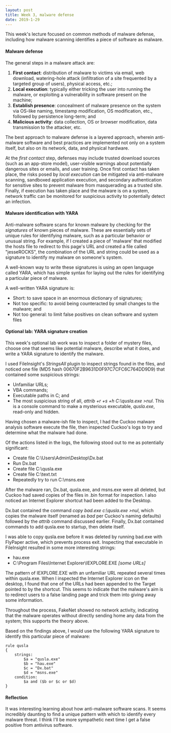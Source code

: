```yaml
---
layout: post
title: Week 3, malware defense
date: 2019-1-29
---
```


This week's lecture focused on common methods of malware defense, including how malware scanning identifies a piece of software as malware.
<!--more-->

#### Malware defense
The general steps in a malware attack are:
1. **First contact**: distribution of malware to victims via email, web download, watering-hole attack (infiltration of a site frequented by a targeted group of users), physical access, etc.;
2. **Local execution**: typically either tricking the user into running the malware, or exploiting a vulnerability in software present on the machine;
3. **Establish presence**: concealment of malware presence on the system via OS-like naming, timestamp modification, OS modification, etc., followed by persistence long-term; and
4. **Malicious activity**: data collection, OS or browser modification, data transmission to the attacker, etc.

The best approach to malware defense is a layered approach, wherein anti-malware software and best practices are implemented not only on a system itself, but also on its network, data, and physical hardware.

At the *first contact* step, defenses may include trusted download sources (such as an app-store model), user-visible warnings about potentially dangerous sites or emails, and user training. Once first contact has taken place, the risks posed by *local execution* can be mitigated via anti-malware scanning, sandboxed application execution, and secondary authentication for sensitive sites to prevent malware from masquerading as a trusted site. Finally, if execution has taken place and the malware is on a system, network traffic can be monitored for suspicious activity to potentially detect an infection.

#### Malware identification with YARA

Anti-malware software scans for known malware by checking for the *signatures* of known pieces of malware. These are essentially sets of unique rules for identifying malware, such as a particular behavior or unusual string. For example, if I created a piece of 'malware' that modified the hosts file to redirect to this page's URL and created a file called "jesseROCKS", the combination of the URL and string could be used as a signature to identify my malware on someone's system.

A well-known way to write these signatures is using an open language called YARA, which has simple syntax for laying out the rules for identifying a particular piece of malware.

A well-written YARA signature is:
* Short: to save space in an enormous dictionary of signatures;
* Not too specific: to avoid being counteracted by small changes to the malware; and
* Not too general: to limit false positives on clean software and system files

#### Optional lab: YARA signature creation

This week's optional lab work was to inspect a folder of mystery files, choose one that seems like potential malware, describe what it does, and write a YARA signature to identify the malware.

I used FileInsight's *StringsAll* plugin to inspect strings found in the files, and noticed one file (MD5 hash 00670F2B9631D0F97C7CFC6C764DD9D9) that contained some suspicious strings:
* Unfamiliar URLs;
* VBA commands;
* Executable paths in C; and
* The most suspicious string of all, *attrib +r +s +h C:\\qusla.exe >nul*. This is a console command to make a mysterious executable, *qusla.exe*, read-only and hidden.

Having chosen a malware-ish file to inspect, I had the Cuckoo malware analysis software execute the file, then inspected Cuckoo's logs to try and determine what the malware had done.

Of the actions listed in the logs, the following stood out to me as potentially significant:
* Create file C:\\Users\\Admin\\Desktop\\Dx.bat
* Run Dx.bat
* Create file C:\\qusla.exe
* Create file C:\\text.txt
* Repeatedly try to run C:\\msns.exe

After the malware ran, Dx.bat, qusla.exe, and msns.exe were all deleted, but Cuckoo had saved copies of the files in .bin format for inspection. I also noticed an Internet Explorer shortcut had been added to the Desktop.

Dx.bat contained the command *copy bad.exe c:\\qusla.exe >nul*, which copies the malware itself (renamed as *bad* per Cuckoo's naming defaults) followed by the *attrib* command discussed earlier. Finally, Dx.bat contained commands to add qusla.exe to startup, then delete itself.

I was able to copy qusla.exe before it was deleted by running bad.exe with FlyPaper active, which prevents process exit. Inspecting that executable in FileInsight resulted in some more interesting strings:
* hau.exe
* C:\\Program Files\\Internet Explorer\\IEXPLORE.EXE *\[some URLs\]*

The pattern of IEXPLORE.EXE with an unfamiliar URL repeated several times within qusla.exe. When I inspected the Internet Explorer icon on the desktop, I found that one of the URLs had been appended to the Target pointed to by the shortcut. This seems to indicate that the malware's aim is to redirect users to a false landing page and trick them into giving away some information.

Throughout the process, FakeNet showed no network activity, indicating that the malware operates without directly sending home any data from the system; this supports the theory above.

Based on the findings above, I would use the following YARA signature to identify this particular piece of malware:
```
rule qusla
{
	strings:
		$a = "qusla.exe"
		$b = "hau.exe"
		$c = "Dx.bat"
		$d = "msns.exe"
	condition:
		$a and ($b or $c or $d)
}
```

#### Reflection
It was interesting learning about how anti-malware software scans. It seems incredibly daunting to find a unique pattern with which to identify every malware threat. I think I'll be more sympathetic next time I get a false positive from antivirus software.